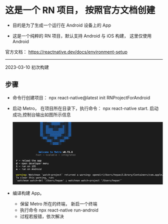 # 这是一个 RN 项目， 按照官方文档创建

- 目的是为了生成一个运行在 Android 设备上的 App

- 这是一个纯粹的 RN 项目，默认支持 Android 与 iOS 构建， 这里仅使用 Android

官方文档：
https://reactnative.dev/docs/environment-setup

---

2023-03-10 初次构建

## 步骤
- 命令行创建项目： npx react-native@latest init RNProjectForAndroid

- 启动 Metro， 在项目所在目录下，执行命令： npx react-native start. 启动成功,控制台输出如图所示信息

    <img src='01runmetro.png'>

- 编译构建 App。
  - 保留 Metro 所在的终端， 新启一个终端
  - 执行命令 npx react-native run-android
  - 过程若报错，依次解决